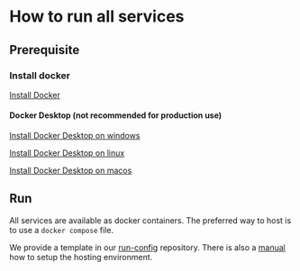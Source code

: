 # How to run all services

## Prerequisite

### Install docker

[Install Docker](https://docs.docker.com/engine/install/)

#### Docker Desktop (not recommended for production use)

[Install Docker Desktop on windows](https://docs.docker.com/desktop/windows/install/)

[Install Docker Desktop on linux](https://docs.docker.com/desktop/linux/install/)

[Install Docker Desktop on macos](https://docs.docker.com/desktop/mac/install/)

## Run

All services are available as docker containers. The preferred way to host is to use a `docker compose` file.

We provide a template in our [run-config](https://github.com/Gamify-IT/run-config) repository. There is also a [manual](https://github.com/Gamify-IT/run-config/#setup) how to setup the hosting environment.
